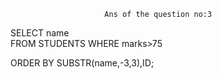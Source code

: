                          Ans of the question no:3

  SELECT name            
  FROM STUDENTS
  WHERE marks>75

  ORDER BY SUBSTR(name,-3,3),ID;